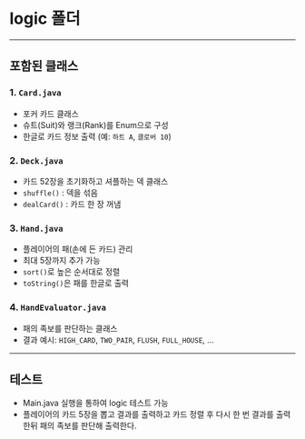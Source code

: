 # logic 폴더

---

## 포함된 클래스

### 1. `Card.java`
- 포커 카드 클래스
- 슈트(Suit)와 랭크(Rank)를 Enum으로 구성
- 한글로 카드 정보 출력 (예: `하트 A`, `클로버 10`)

### 2. `Deck.java`
- 카드 52장을 초기화하고 셔플하는 덱 클래스
- `shuffle()` : 덱을 섞음
- `dealCard()` : 카드 한 장 꺼냄

### 3. `Hand.java`
- 플레이어의 패(손에 든 카드) 관리
- 최대 5장까지 추가 가능
- `sort()`로 높은 순서대로 정렬
- `toString()`은 패를 한글로 출력

### 4. `HandEvaluator.java`
- 패의 족보를 판단하는 클래스
- 결과 예시: `HIGH_CARD`, `TWO_PAIR`, `FLUSH`, `FULL_HOUSE`, ...

---

## 테스트
- Main.java 실행을 통하여 logic 테스트 가능
- 플레이어의 카드 5장을 뽑고 결과를 출력하고 카드 정렬 후 다시 한 번 결과를 출력한뒤 패의 족보를 판단해 출력한다.

